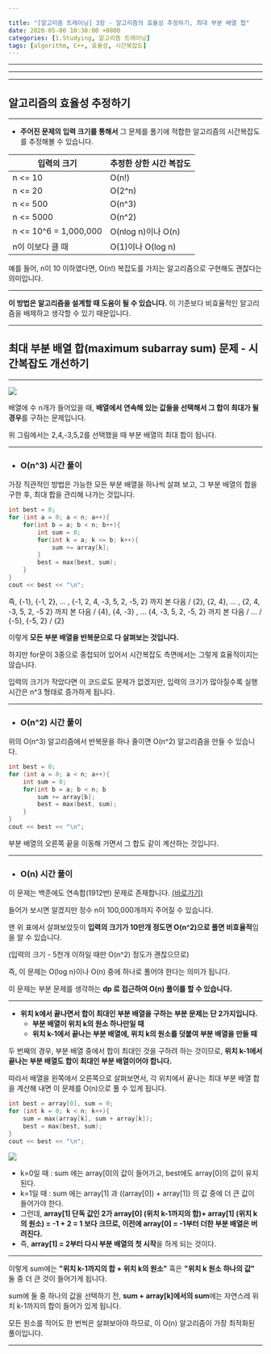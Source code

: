 ```yaml
---

title: "[알고리즘 트레이닝] 3장 - 알고리즘의 효율성 추정하기, 최대 부분 배열 합"
date: 2020-05-06 10:30:00 +0800
categories: [1.Studying, 알고리즘 트레이닝]
tags: [algorithm, C++, 효율성, 시간복잡도]
---
```


------



------

------

## **알고리즘의 효율성 추정하기**

------

* **주어진 문제의 입력 크기를 통해서** 그 문제를 풀기에 적합한 알고리즘의 시간복잡도를 추정해볼 수 있습니다.



| 입력의 크기           | 추정한 상한 시간 복잡도 |
| --------------------- | ----------------------- |
| n <= 10               | O(n!)                   |
| n <= 20               | O(2^n)                  |
| n <= 500              | O(n^3)                  |
| n <= 5000             | O(n^2)                  |
| n <= 10^6 = 1,000,000 | O(nlog n)이나 O(n)      |
| n이 이보다 클 때      | O(1)이나 O(log n)       |

예를 들어, n이 10 이하였다면, O(n!) 복잡도를 가지는 알고리즘으로 구현해도 괜찮다는 의미입니다.

------

**이 방법은 알고리즘을 설계할 때 도움이 될 수 있습니다.** 이 기준보다 비효율적인 알고리즘을 배제하고 생각할 수 있기 때문입니다.



------

## **최대 부분 배열 합(maximum subarray sum) 문제 - 시간복잡도 개선하기**

------

![](https://i.imgur.com/knoWBEh.png)

배열에 수 n개가 들어있을 때, **배열에서 연속해 있는 값들을 선택해서 그 합이 최대가 될 경우**를 구하는 문제입니다.

위 그림에서는 2,4,-3,5,2를 선택했을 때 부분 배열의 최대 합이 됩니다.

------

* ### **O(n^3) 시간 풀이**

가장 직관적인 방법은 가능한 모든 부분 배열을 하나씩 살펴 보고, 그 부분 배열의 합을 구한 후, 최대 합을 관리해 나가는 것입니다.

```c++
int best = 0;
for (int a = 0; a < n; a++){
	for(int b = a; b < n; b++){
		int sum = 0;
		for(int k = a; k <= b; k++){
			sum += array[k];
		}
		best = max(best, sum);
	}
}
cout << best << "\n";
```

즉, {-1}, {-1, 2}, ... , {-1, 2, 4, -3, 5, 2, -5, 2} 까지 본 다음 / {2}, {2, 4}, ... , {2, 4, -3, 5, 2, -5 2} 까지 본 다음 / {4}, {4, -3} , ... {4, -3, 5, 2, -5, 2} 까지 본 다음 / ... / {-5}, {-5, 2} / {2} 

이렇게 **모든 부분 배열을 반복문으로 다 살펴보는 것입니다.**

하지만 for문이 3중으로 중첩되어 있어서 시간복잡도 측면에서는 그렇게 효율적이지는 않습니다. 

입력의 크기가 작았다면 이 코드로도 문제가 없겠지만, 입력의 크기가 많아질수록 실행 시간은 n^3 형태로 증가하게 됩니다.

------

* ### **O(n^2) 시간 풀이**

위의 O(n^3) 알고리즘에서 반복문을 하나 줄이면 O(n^2) 알고리즘을 만들 수 있습니다.

```c++
int best = 0;
for (int a = 0; a < n; a++){    
	int sum = 0;
	for(int b = a; b < n; b
		sum += array[b];	
		best = max(best, sum);
	}
}
cout << best << "\n";
```

부분 배열의 오른쪽 끝을 이동해 가면서 그 합도 같이 계산하는 것입니다.

------

* ### **O(n) 시간 풀이**

이 문제는 백준에도 연속합(1912번) 문제로 존재합니다. [(바로가기)](https://www.acmicpc.net/problem/1912)

들어가 보시면 알겠지만 정수 n이 100,000개까지 주어질 수 있습니다.

맨 위 표에서 살펴보았듯이 **입력의 크기가 10만개 정도면 O(n^2)으로 풀면 비효율적**임을 알 수 있습니다.

(입력의 크기 - 5천개 이하일 때만 O(n^2) 정도가 괜찮으므로)

즉, 이 문제는 O(log n)이나 O(n) 중에 하나로 풀어야 한다는 의미가 됩니다.

이 문제는 부분 문제를 생각하는 **dp 로 접근하여 O(n) 풀이를 할 수 있습니다.**

------



* **위치 k에서 끝나면서 합이 최대인 부분 배열을 구하는 부분 문제는 단 2가지입니다.**
  * **부분 배열이 위치 k의 원소 하나만일 때**
  * **위치 k-1에서 끝나는 부분 배열에, 위치 k의 원소를 덧붙여 부분 배열을 만들 때**

두 번째의 경우, 부분 배열 중에서 합이 최대인 것을 구하려 하는 것이므로, **위치 k-1에서 끝나는 부분 배열도 합이 최대인 부분 배열이어야 합니다.**

따라서 배열을 왼쪽에서 오른쪽으로 살펴보면서, 각 위치에서 끝나는 최대 부분 배열 합을 계산해 내면 이 문제를 O(n)으로 풀 수 있게 됩니다.

```c++
int best = array[0], sum = 0;
for (int k = 0; k < n; k++){
	sum = max(array[k], sum + array[k]);
	best = max(best, sum);
}
cout << best << "\n";
```

![](https://i.imgur.com/knoWBEh.png)

* k=0일 때 : sum 에는 array[0]의 값이 들어가고, best에도 array[0]의 값이 유지된다.
* k=1일 때 : sum 에는 array[1] 과 ((array[0]) + array[1]) 의 값 중에 더 큰 값이 들어가야 한다. 
* 그런데, **array[1] 단독 값인 2가 array[0] (위치 k-1까지의 합)+ array[1] (위치 k의 원소) = -1 + 2 = 1 보다 크므로, 이전에 array[0] = -1부터 더한 부분 배열은 버려진다.**
* 즉, **array[1] = 2부터 다시 부분 배열의 첫 시작**을 하게 되는 것이다.

------

이렇게 sum에는 **"위치 k-1까지의 합 + 위치 k의 원소"** 혹은 **"위치 k 원소 하나의 값"** 둘 중 더 큰 것이 들어가게 됩니다.

sum에 둘 중 하나의 값을 선택하기 전, **sum + array[k]에서의 sum**에는 자연스레 위치 k-1까지의 합이 들어가 있게 됩니다.

모든 원소를 적어도 한 번씩은 살펴보아야 하므로, 이 O(n) 알고리즘이 가장 최적화된 풀이입니다.

------

